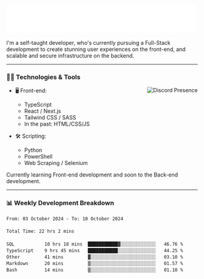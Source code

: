 <img src="assets/wave.svg" alt=":wave:" />

I'm a self-taught developer, who's currently pursuing a Full-Stack development to create stunning user experiences on the front-end, and scalable and secure infrastructure on the backend.

---

### 🧑‍💻 Technologies & Tools

<a href="https://discord.com/users/414304208649453568" target="_blank" rel="nofollow">
   <img src="https://lanyard-profile-readme.vercel.app/api/414304208649453568?idleMessage=Probably%20doing%20something%20else..." alt="Discord Presence" align="right">
</a>

- 🖥️ Front-end:

  - TypeScript
  - React / Next.js
  - Tailwind CSS / SASS
  - In the past: HTML/CSS/JS

- 🛠 Scripting:

  - Python
  - PowerShell
  - Web Scraping / Selenium

Currently learning Front-end development and soon to the Back-end development.

---

### 📊 Weekly Development Breakdown

<!-- ![ccrsxx's GitHub Stats](https://github-readme-stats.vercel.app/api?username=ccrsxx&count_private=true&theme=tokyonight) -->
<!-- ![ccrsxx's Top Langs](https://github-readme-stats.vercel.app/api/top-langs/?username=ccrsxx&hide=lua,java,html&theme=tokyonight) -->

<!--START_SECTION:waka-->

```txt
From: 03 October 2024 - To: 10 October 2024

Total Time: 22 hrs 2 mins

SQL           10 hrs 18 mins  ███████████▓░░░░░░░░░░░░░   46.76 %
TypeScript    9 hrs 45 mins   ███████████░░░░░░░░░░░░░░   44.25 %
Other         41 mins         ▓░░░░░░░░░░░░░░░░░░░░░░░░   03.10 %
Markdown      20 mins         ▒░░░░░░░░░░░░░░░░░░░░░░░░   01.57 %
Bash          14 mins         ▒░░░░░░░░░░░░░░░░░░░░░░░░   01.10 %
```

<!--END_SECTION:waka-->
